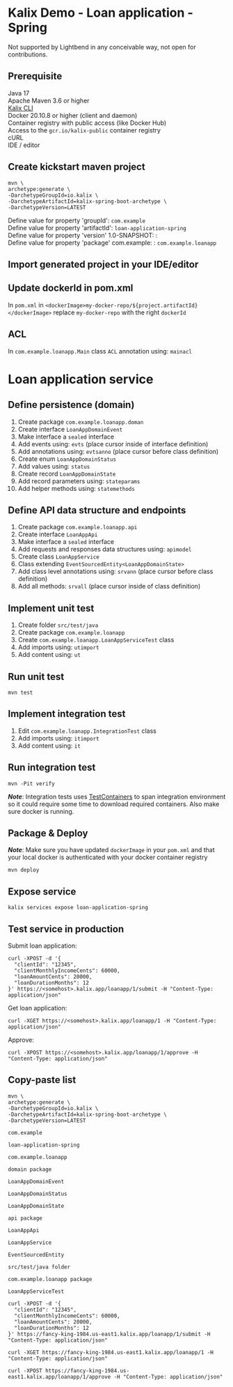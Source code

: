 # Kalix Demo - Loan application - Spring
Not supported by Lightbend in any conceivable way, not open for contributions.<br>
## Prerequisite
Java 17<br>
Apache Maven 3.6 or higher<br>
[Kalix CLI](https://docs.kalix.io/kalix/install-kalix.html) <br>
Docker 20.10.8 or higher (client and daemon)<br>
Container registry with public access (like Docker Hub)<br>
Access to the `gcr.io/kalix-public` container registry<br>
cURL<br>
IDE / editor<br>

## Create kickstart maven project

```
mvn \
archetype:generate \
-DarchetypeGroupId=io.kalix \
-DarchetypeArtifactId=kalix-spring-boot-archetype \
-DarchetypeVersion=LATEST
```
Define value for property 'groupId': `com.example`<br>
Define value for property 'artifactId': `loan-application-spring`<br>
Define value for property 'version' 1.0-SNAPSHOT: :<br>
Define value for property 'package' com.example: : `com.example.loanapp`<br>

## Import generated project in your IDE/editor

## Update dockerId in pom.xml
In `pom.xml` in `<dockerImage>my-docker-repo/${project.artifactId}</dockerImage>` replace `my-docker-repo` with the right `dockerId`

## ACL
In `com.example.loanapp.Main` class `ACL` annotation using: `mainacl`
# Loan application service

## Define persistence (domain)
1. Create package `com.example.loanapp.doman`
2. Create interface `LoanAppDomainEvent` 
3. Make interface a `sealed` interface
4. Add events using: `evts` (place cursor inside of interface definition)
5. Add annotations using: `evtsanno` (place cursor before class definition)
6. Create enum `LoanAppDomainStatus`
7. Add values using: `status`
8. Create record `LoanAppDomainState`
9. Add record parameters using: `stateparams`
10. Add helper methods using: `statemethods`

## Define API data structure and endpoints
1. Create package `com.example.loanapp.api`
2. Create interface `LoanAppApi`
3. Make interface a `sealed` interface
4. Add requests and responses data structures using: `apimodel`
5. Create class `LoanAppService`
6. Class extending `EventSourcedEntity<LoanAppDomainState>`
7. Add class level annotations using: `srvann` (place cursor before class definition)
8. Add all methods: `srvall` (place cursor inside of class definition)


## Implement unit test
1. Create  folder `src/test/java` 
2. Create  package `com.example.loanapp`
3. Create  `com.example.loanapp.LoanAppServiceTest` class
4. Add imports using: `utimport`
5. Add content using: `ut`

## Run unit test
```
mvn test
```
## Implement integration test
1. Edit `com.example.loanapp.IntegrationTest` class
2. Add imports using: `itimport`
3. Add content using: `it`

## Run integration test
```
mvn -Pit verify
```

<i><b>Note</b></i>: Integration tests uses [TestContainers](https://www.testcontainers.org/) to span integration environment so it could require some time to download required containers.
Also make sure docker is running.


## Package & Deploy

<i><b>Note</b></i>: Make sure you have updated `dockerImage` in your `pom.xml` and that your local docker is authenticated with your docker container registry

```
mvn deploy
```


## Expose service
```
kalix services expose loan-application-spring
```
## Test service in production
Submit loan application:
```
curl -XPOST -d '{
  "clientId": "12345",
  "clientMonthlyIncomeCents": 60000,
  "loanAmountCents": 20000,
  "loanDurationMonths": 12
}' https://<somehost>.kalix.app/loanapp/1/submit -H "Content-Type: application/json"
```
Get loan application:
```
curl -XGET https://<somehost>.kalix.app/loanapp/1 -H "Content-Type: application/json"
```
Approve:
```
curl -XPOST https://<somehost>.kalix.app/loanapp/1/approve -H "Content-Type: application/json"
```

## Copy-paste list

```
mvn \
archetype:generate \
-DarchetypeGroupId=io.kalix \
-DarchetypeArtifactId=kalix-spring-boot-archetype \
-DarchetypeVersion=LATEST
```
```
com.example
```
```
loan-application-spring
```
```
com.example.loanapp
```
```
domain package
```
```
LoanAppDomainEvent
```
```
LoanAppDomainStatus
```
```
LoanAppDomainState
```
```
api package
```
```
LoanAppApi
```
```
LoanAppService
```
```
EventSourcedEntity
```
```
src/test/java folder
```
```
com.example.loanapp package
```
```
LoanAppServiceTest
```
```
curl -XPOST -d '{
  "clientId": "12345",
  "clientMonthlyIncomeCents": 60000,
  "loanAmountCents": 20000,
  "loanDurationMonths": 12
}' https://fancy-king-1984.us-east1.kalix.app/loanapp/1/submit -H "Content-Type: application/json"
```
```
curl -XGET https://fancy-king-1984.us-east1.kalix.app/loanapp/1 -H "Content-Type: application/json"
```
```
curl -XPOST https://fancy-king-1984.us-east1.kalix.app/loanapp/1/approve -H "Content-Type: application/json"
```